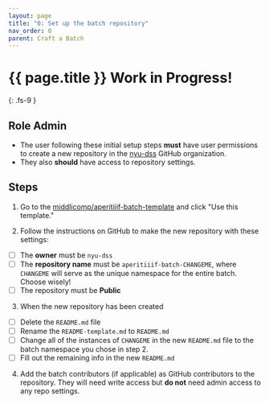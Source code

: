 ```yaml
---
layout: page
title: "0: Set up the batch repository"
nav_order: 0
parent: Craft a Batch
---
```


# {{ page.title }} <span class="label label-purple">Work in Progress!</span>
{: .fs-9 }

## Role <span class="label label-green">Admin</span>

- The user following these initial setup steps **must** have user permissions to create a new repository in the [nyu-dss](https://github.com/nyu-dss) GitHub organization.
- They also **should** have access to repository settings.

## Steps

1. Go to the <a href="https://github.com/middlicomp/aperitiiif-batch-template" target="_blank">middlicomp/aperitiiif-batch-template</a> and click "Use this template."

2. Follow the instructions on GitHub to make the new repository with these settings:

- [ ] The **owner** must be `nyu-dss`
- [ ] The **repository name** must be `aperitiiif-batch-CHANGEME`, where `CHANGEME` will serve as the unique namespace for the entire batch. Choose wisely!
- [ ] The repository must be **Public**

3. When the new repository has been created

- [ ] Delete the `README.md` file
- [ ] Rename the `README-template.md` to `README.md`
- [ ] Change all of the instances of `CHANGEME` in the new `README.md` file to the batch namespace you chose in step 2.
- [ ] Fill out the remaining info in the new `README.md`

4. Add the batch contributors (if applicable) as GitHub contributors to the repository. They will need write access but **do not** need admin access to any repo settings.
